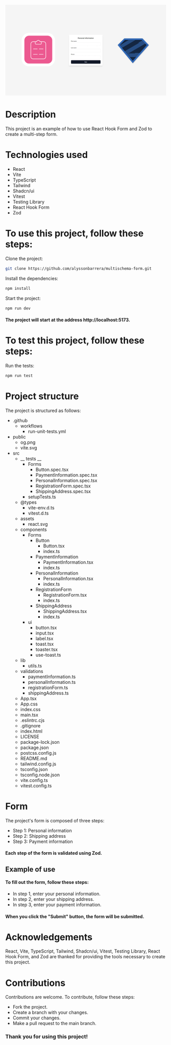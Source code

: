 <div align="center">
  <img width="600px" src="./public/og.png" alt="cover image" />
</div>

# Description

This project is an example of how to use React Hook Form and Zod to create a multi-step form.

# Technologies used

- React  
- Vite  
- TypeScript  
- Tailwind  
- Shadcn/ui  
- Vitest  
- Testing Library  
- React Hook Form  
- Zod  

# To use this project, follow these steps:

Clone the project:

```bash
git clone https://github.com/alyssonbarrera/multischema-form.git
```
Install the dependencies:
```bash
npm install
```

Start the project:
```bash
npm run dev
```
#### The project will start at the address http://localhost:5173.

# To test this project, follow these steps:

Run the tests:
```bash
npm run test
```

# Project structure

The project is structured as follows:

- .github
  - workflows
    - run-unit-tests.yml
- public
  - og.png
  - vite.svg
- src
  - __ tests __
    - Forms
      - Button.spec.tsx
      - PaymentInformation.spec.tsx
      - PersonalInformation.spec.tsx
      - RegistrationForm.spec.tsx
      - ShippingAddress.spec.tsx
    - setupTests.ts
  - @types
    - vite-env.d.ts
    - vitest.d.ts
  - assets
    - react.svg
  - components
    - Forms
      - Button
        - Button.tsx
        - index.ts
      - PaymentInformation
        - PaymentInformation.tsx
        - index.ts
      - PersonalInformation
        - PersonalInformation.tsx
        - index.ts
      - RegistrationForm
        - RegistrationForm.tsx
        - index.ts
      - ShippingAddress
        - ShippingAddress.tsx
        - index.ts
    - ui
      - button.tsx
      - input.tsx
      - label.tsx
      - toast.tsx
      - toaster.tsx
      - use-toast.ts
  - lib
    - utils.ts
  - validations
    - paymentInformation.ts
    - personalInformation.ts
    - registrationForm.ts
    - shippingAddress.ts
  - App.tsx
  - App.css
  - index.css
  - main.tsx
  - .eslintrc.cjs
  - .gitignore
  - index.html
  - LICENSE
  - package-lock.json
  - package.json
  - postcss.config.js
  - README.md
  - tailwind.config.js
  - tsconfig.json
  - tsconfig.node.json
  - vite.config.ts
  - vitest.config.ts

# Form

The project's form is composed of three steps:

- Step 1: Personal information  
- Step 2: Shipping address  
- Step 3: Payment information  

#### Each step of the form is validated using Zod.  

## Example of use

#### To fill out the form, follow these steps:

- In step 1, enter your personal information.  
- In step 2, enter your shipping address.  
- In step 3, enter your payment information.  

#### When you click the "Submit" button, the form will be submitted.

# Acknowledgements

React, Vite, TypeScript, Tailwind, Shadcn/ui, Vitest, Testing Library, React Hook Form, and Zod are thanked for providing the tools necessary to create this project.

# Contributions

Contributions are welcome. To contribute, follow these steps:

- Fork the project.  
- Create a branch with your changes.  
- Commit your changes.  
- Make a pull request to the main branch.  

### Thank you for using this project!